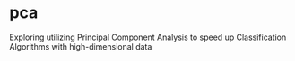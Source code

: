 # pca
Exploring utilizing Principal Component Analysis to speed up Classification Algorithms with high-dimensional data
